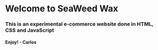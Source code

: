 # Welcome to SeaWeed Wax
### This is an experimental e-commerce website done in HTML, CSS and JavaScript
#### Enjoy! - Carlos
